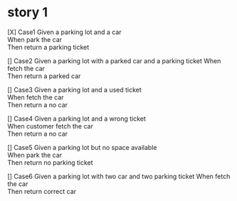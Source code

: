 # story 1
[X] Case1
    Given a parking lot and a car  
    When park the car  
    Then return a parking ticket  

[] Case2
    Given a parking lot with a parked car and a parking ticket 
    When fetch the car  
    Then return a parked car  

[] Case3
    Given a parking lot and a used ticket  
    When fetch the car  
    Then return a no car  

[] Case4
    Given a parking lot and a wrong ticket  
    When customer fetch the car  
    Then return a no car

[] Case5
    Given a parking lot but no space available  
    When park the car  
    Then return no parking ticket 

[] Case6
    Given a parking lot with two car and two parking ticket 
    When fetch the car  
    Then return correct car